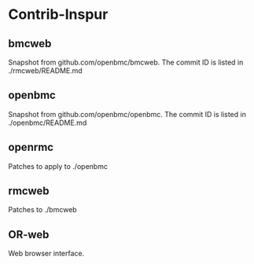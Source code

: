 # Contrib-Inspur

## bmcweb
Snapshot from github.com/openbmc/bmcweb.   The commit ID is listed in ./rmcweb/README.md

## openbmc
Snapshot from github.com/openbmc/openbmc. The commit ID is listed in ./openbmc/README.md

## openrmc
Patches to apply to ./openbmc

## rmcweb
Patches to ./bmcweb

## OR-web
Web browser interface.
